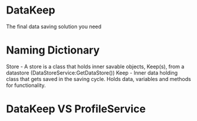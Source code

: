 # DataKeep
 The final data saving solution you need

# Naming Dictionary
Store - A store is a class that holds inner savable objects, Keep(s), from a datastore (DataStoreService:GetDataStore())
Keep - Inner data holding class that gets saved in the saving cycle. Holds data, variables and methods for functionality.

# DataKeep VS ProfileService

